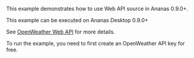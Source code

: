 This example demonstrates how to use Web API source in Ananas 0.9.0+.

This example can be executed on Ananas Desktop 0.9.0+

See [OpenWeather Web API](https://openweathermap.org/api) for more details. 

To run the example, you need to first create an OpenWeather API key for free.

